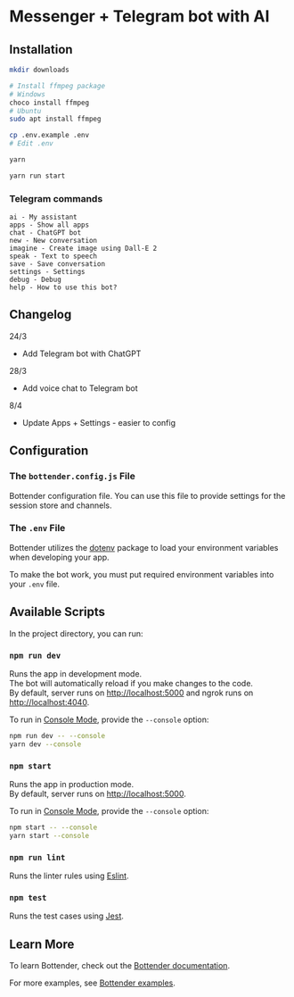 # Messenger + Telegram bot with AI

## Installation

```sh
mkdir downloads

# Install ffmpeg package
# Windows
choco install ffmpeg
# Ubuntu
sudo apt install ffmpeg

cp .env.example .env
# Edit .env

yarn

yarn run start
```

### Telegram commands

```text
ai - My assistant
apps - Show all apps
chat - ChatGPT bot
new - New conversation
imagine - Create image using Dall-E 2
speak - Text to speech
save - Save conversation
settings - Settings
debug - Debug
help - How to use this bot?
```

## Changelog

24/3

- Add Telegram bot with ChatGPT

28/3

- Add voice chat to Telegram bot

8/4

- Update Apps + Settings - easier to config

## Configuration

### The `bottender.config.js` File

Bottender configuration file. You can use this file to provide settings for the session store and channels.

### The `.env` File

Bottender utilizes the [dotenv](https://www.npmjs.com/package/dotenv) package to load your environment variables when developing your app.

To make the bot work, you must put required environment variables into your `.env` file.

## Available Scripts

In the project directory, you can run:

### `npm run dev`

Runs the app in development mode.<br>
The bot will automatically reload if you make changes to the code.<br>
By default, server runs on [http://localhost:5000](http://localhost:5000) and ngrok runs on [http://localhost:4040](http://localhost:4040).

To run in [Console Mode](https://bottender.js.org/docs/en/the-basics-console-mode), provide the `--console` option:

```sh
npm run dev -- --console
yarn dev --console
```

### `npm start`

Runs the app in production mode.<br>
By default, server runs on [http://localhost:5000](http://localhost:5000).

To run in [Console Mode](https://bottender.js.org/docs/en/the-basics-console-mode), provide the `--console` option:

```sh
npm start -- --console
yarn start --console
```

### `npm run lint`

Runs the linter rules using [Eslint](https://eslint.org/).

### `npm test`

Runs the test cases using [Jest](https://jestjs.io/).

## Learn More

To learn Bottender, check out the [Bottender documentation](https://bottender.js.org/docs/en/getting-started).

For more examples, see [Bottender examples](https://github.com/Yoctol/bottender/tree/master/examples).
